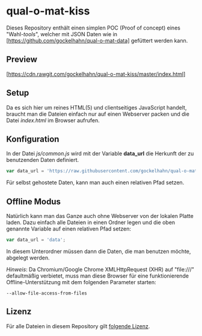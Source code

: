 # qual-o-mat-kiss

Dieses Repository enthält einen simplen POC (Proof of concept) eines "Wahl-*tools*", welcher mit JSON Daten wie in [https://github.com/gockelhahn/qual-o-mat-data] gefüttert werden kann.

## Preview

[https://cdn.rawgit.com/gockelhahn/qual-o-mat-kiss/master/index.html]

## Setup

Da es sich hier um reines HTML(5) und clientseitiges JavaScript handelt, braucht man die Dateien einfach nur auf einen Webserver packen und die Datei *index.html* im Browser aufrufen.

## Konfiguration

In der Datei *js/common.js* wird mit der Variable **data_url** die Herkunft der zu benutzenden Daten definiert.
```javascript
var data_url = 'https://raw.githubusercontent.com/gockelhahn/qual-o-mat-data/master';
```
Für selbst gehostete Daten, kann man auch einen relativen Pfad setzen.

## Offline Modus

Natürlich kann man das Ganze auch ohne Webserver von der lokalen Platte laden. Dazu einfach alle Dateien in einen Ordner legen und die oben genannte Variable auf einen relativen Pfad setzen:
```javascript
var data_url = 'data';
```
In diesem Unterordner müssen dann die Daten, die man benutzen möchte, abgelegt werden.

*Hinweis*:
Da Chromium/Google Chrome XMLHttpRequest (XHR) auf "file:///" defaultmäßig verbietet, muss man diese Browser für eine funktionierende Offline-Unterstützung mit dem folgenden Parameter starten:
```
--allow-file-access-from-files
```

## Lizenz

Für alle Dateien in diesem Repository gilt [folgende Lizenz](LICENSE.md).
